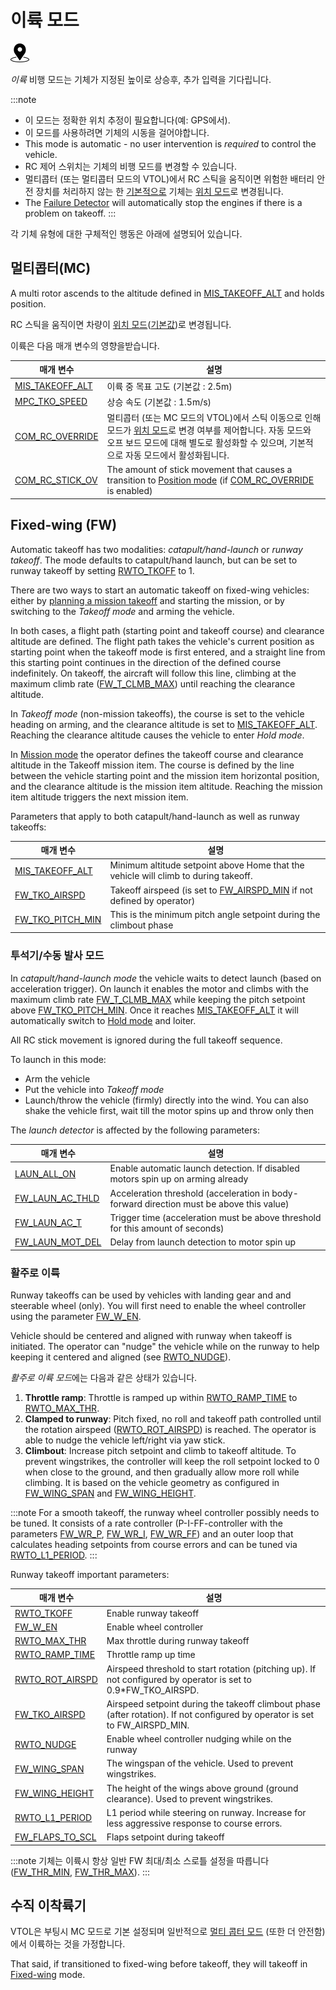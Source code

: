 # 이륙 모드

[<img src="../../assets/site/position_fixed.svg" title="위치 고정 요구(예, GPS)" width="30px" />](../getting_started/flight_modes.md#key_position_fixed)

*이륙* 비행 모드는 기체가 지정된 높이로 상승후, 추가 입력을 기다립니다.

:::note
* 이 모드는 정확한 위치 추정이 필요합니다(예: GPS에서).
* 이 모드를 사용하려면 기체의 시동을 걸어야합니다.
* This mode is automatic - no user intervention is *required* to control the vehicle.
* RC 제어 스위치는 기체의 비행 모드를 변경할 수 있습니다.
* 멀티콥터 (또는 멀티콥터 모드의 VTOL)에서 RC 스틱을 움직이면 위험한 배터리 안전 장치를 처리하지 않는 한 [기본적으로](#COM_RC_OVERRIDE) 기체는 [위치 모드](../flight_modes/position_mc.md)로 변경됩니다.
* The [Failure Detector](../config/safety.md#failure-detector) will automatically stop the engines if there is a problem on takeoff. :::

각 기체 유형에 대한 구체적인 행동은 아래에 설명되어 있습니다.

## 멀티콥터(MC)

A multi rotor ascends to the altitude defined in [MIS_TAKEOFF_ALT](../advanced_config/parameter_reference.md#MIS_TAKEOFF_ALT) and holds position.

RC 스틱을 움직이면 차량이 [위치 모드](../flight_modes/position_mc.md)([기본값](#COM_RC_OVERRIDE))로 변경됩니다.

이륙은 다음 매개 변수의 영향을받습니다.

| 매개 변수                                                                                                            | 설명                                                                                                                                                             |
| ---------------------------------------------------------------------------------------------------------------- | -------------------------------------------------------------------------------------------------------------------------------------------------------------- |
| <span id="MIS_TAKEOFF_ALT"></span>[MIS_TAKEOFF_ALT](../advanced_config/parameter_reference.md#MIS_TAKEOFF_ALT) | 이륙 중 목표 고도 (기본값 : 2.5m)                                                                                                                                        |
| <span id="MPC_TKO_SPEED"></span>[MPC_TKO_SPEED](../advanced_config/parameter_reference.md#MPC_TKO_SPEED)       | 상승 속도 (기본값 : 1.5m/s)                                                                                                                                           |
| <span id="COM_RC_OVERRIDE"></span>[COM_RC_OVERRIDE](../advanced_config/parameter_reference.md#COM_RC_OVERRIDE) | 멀티콥터 (또는 MC 모드의 VTOL)에서 스틱 이동으로 인해 모드가 [위치 모드](../flight_modes/position_mc.md)로 변경 여부를 제어합니다. 자동 모드와 오프 보드 모드에 대해 별도로 활성화할 수 있으며, 기본적으로 자동 모드에서 활성화됩니다.        |
| <span id="COM_RC_STICK_OV"></span>[COM_RC_STICK_OV](../advanced_config/parameter_reference.md#COM_RC_STICK_OV) | The amount of stick movement that causes a transition to [Position mode](../flight_modes/position_mc.md) (if [COM_RC_OVERRIDE](#COM_RC_OVERRIDE) is enabled) |

<a id="fixed_wing"></a>

## Fixed-wing (FW)

Automatic takeoff has two modalities: *catapult/hand-launch* or *runway takeoff*. The mode defaults to catapult/hand launch, but can be set to runway takeoff by setting [RWTO_TKOFF](#RWTO_TKOFF) to 1.

There are two ways to start an automatic takeoff on fixed-wing vehicles: either by [planning a mission takeoff](../flight_modes/mission.md#fw-takeoff) and starting the mission, or by switching to the _Takeoff mode_ and arming the vehicle.

In both cases, a flight path (starting point and takeoff course) and clearance altitude are defined. The flight path takes the vehicle's current position as starting point when the takeoff mode is first entered, and a straight line from this starting point continues in the direction of the defined course indefinitely. On takeoff, the aircraft will follow this line, climbing at the maximum climb rate ([FW_T_CLMB_MAX](../advanced_config/parameter_reference.md#FW_T_CLMB_MAX)) until reaching the clearance altitude.

In _Takeoff mode_ (non-mission takeoffs), the course is set to the vehicle heading on arming, and the clearance altitude is set to [MIS_TAKEOFF_ALT](#MIS_TAKEOFF_ALT). Reaching the clearance altitude causes the vehicle to enter _Hold mode_.

In [Mission mode](../flight_modes/mission.md) the operator defines the takeoff course and clearance altitude in the Takeoff mission item. The course is defined by the line between the vehicle starting point and the mission item horizontal position, and the clearance altitude is the mission item altitude. Reaching the mission item altitude triggers the next mission item.


Parameters that apply to both catapult/hand-launch as well as runway takeoffs:

| 매개 변수                                                                                                               | 설명                                                                                                                                 |
| ------------------------------------------------------------------------------------------------------------------- | ---------------------------------------------------------------------------------------------------------------------------------- |
| <span id="MIS_TAKEOFF_ALT"></span>[MIS_TAKEOFF_ALT](../advanced_config/parameter_reference.md#MIS_TAKEOFF_ALT)    | Minimum altitude setpoint above Home that the vehicle will climb to during takeoff.                                                |
| <span id="FW_TKO_AIRSPD"></span>[FW_TKO_AIRSPD](../advanced_config/parameter_reference.md#FW_TKO_AIRSPD)          | Takeoff airspeed (is set to [FW_AIRSPD_MIN](../advanced_config/parameter_reference.md#FW_AIRSPD_MIN) if not defined by operator) |
| <span id="FW_TKO_PITCH_MIN"></span>[FW_TKO_PITCH_MIN](../advanced_config/parameter_reference.md#FW_TKO_PITCH_MIN) | This is the minimum pitch angle setpoint during the climbout phase                                                                 |


<span id="hand_launch"></span>
### 투석기/수동 발사 모드

In *catapult/hand-launch mode* the vehicle waits to detect launch (based on acceleration trigger). On launch it enables the motor and climbs with the maximum climb rate [FW_T_CLMB_MAX](#FW_T_CLMB_MAX) while keeping the pitch setpoint above [FW_TKO_PITCH_MIN](#FW_TKO_PITCH_MIN). Once it reaches [MIS_TAKEOFF_ALT](#MIS_TAKEOFF_ALT) it will automatically switch to [Hold mode](../flight_modes/hold.md) and loiter.

All RC stick movement is ignored during the full takeoff sequence.

To launch in this mode:

- Arm the vehicle
- Put the vehicle into *Takeoff mode*
- Launch/throw the vehicle (firmly) directly into the wind. You can also shake the vehicle first, wait till the motor spins up and throw only then

The _launch detector_ is affected by the following parameters:

| 매개 변수                                                                                                            | 설명                                                                                       |
| ---------------------------------------------------------------------------------------------------------------- | ---------------------------------------------------------------------------------------- |
| <span id="LAUN_ALL_ON"></span>[LAUN_ALL_ON](../advanced_config/parameter_reference.md#LAUN_ALL_ON)             | Enable automatic launch detection. If disabled motors spin up on arming already          |
| <span id="FW_LAUN_AC_THLD"></span>[FW_LAUN_AC_THLD](../advanced_config/parameter_reference.md#FW_LAUN_AC_THLD) | Acceleration threshold (acceleration in body-forward direction must be above this value) |
| <span id="FW_LAUN_AC_T"></span>[FW_LAUN_AC_T](../advanced_config/parameter_reference.md#FW_LAUN_AC_T)          | Trigger time (acceleration must be above threshold for this amount of seconds)           |
| <span id="FW_LAUN_MOT_DEL"></span>[FW_LAUN_MOT_DEL](../advanced_config/parameter_reference.md#FW_LAUN_MOT_DEL) | Delay from launch detection to motor spin up                                             |


<span id="runway_launch"></span>
### 활주로 이륙

Runway takeoffs can be used by vehicles with landing gear and and steerable wheel (only). You will first need to enable the wheel controller using the parameter [FW_W_EN](#FW_W_EN).


Vehicle should be centered and aligned with runway when takeoff is initiated. The operator can "nudge" the vehicle while on the runway to help keeping it centered and aligned (see [RWTO_NUDGE](../advanced_config/parameter_reference.md#RWTO_NUDGE)).


*활주로 이륙 모드*에는 다음과 같은 상태가 있습니다.
1. **Throttle ramp**: Throttle is ramped up within [RWTO_RAMP_TIME](../advanced_config/parameter_reference.md#RWTO_RAMP_TIME) to [RWTO_MAX_THR](../advanced_config/parameter_reference.md#RWTO_MAX_THR).
2. **Clamped to runway**: Pitch fixed, no roll and takeoff path controlled until the rotation airspeed ([RWTO_ROT_AIRSPD](../advanced_config/parameter_reference.md#RWTO_ROT_AIRSPD)) is reached. The operator is able to nudge the vehicle left/right via yaw stick.
3. **Climbout**: Increase pitch setpoint and climb to takeoff altitude. To prevent wingstrikes, the controller will keep the roll setpoint locked to 0 when close to the ground, and then gradually allow more roll while climbing. It is based on the vehicle geometry as configured in [FW_WING_SPAN](#FW_WING_SPAN) and [FW_WING_HEIGHT](#FW_WING_HEIGHT).

:::note
For a smooth takeoff, the runway wheel controller possibly needs to be tuned. It consists of a rate controller (P-I-FF-controller with the parameters [FW_WR_P](../advanced_config/parameter_reference.md#FW_WR_P), [FW_WR_I](../advanced_config/parameter_reference.md#FW_WR_I), [FW_WR_FF](../advanced_config/parameter_reference.md#FW_WR_FF)) and an outer loop that calculates heading setpoints from course errors and can be tuned via [RWTO_L1_PERIOD](#RWTO_L1_PERIOD). :::

Runway takeoff important parameters:

| 매개 변수                                                                                                            | 설명                                                                                                                             |
| ---------------------------------------------------------------------------------------------------------------- | ------------------------------------------------------------------------------------------------------------------------------ |
| <span id="RWTO_TKOFF"></span>[RWTO_TKOFF](../advanced_config/parameter_reference.md#RWTO_TKOFF)                  | Enable runway takeoff                                                                                                          |
| <span id="FW_W_EN"></span>[FW_W_EN](../advanced_config/parameter_reference.md#FW_W_EN)                         | Enable wheel controller                                                                                                        |
| <span id="RWTO_MAX_THR"></span>[RWTO_MAX_THR](../advanced_config/parameter_reference.md#RWTO_MAX_THR)          | Max throttle during runway takeoff                                                                                             |
| <span id="RWTO_RAMP_TIME"></span>[RWTO_RAMP_TIME](../advanced_config/parameter_reference.md#RWTO_RAMP_TIME)    | Throttle ramp up time                                                                                                          |
| <span id="RWTO_ROT_AIRSPD"></span>[RWTO_ROT_AIRSPD](../advanced_config/parameter_reference.md#RWTO_ROT_AIRSPD) | Airspeed threshold to start rotation (pitching up). If not configured by operator is set to 0.9*FW_TKO_AIRSPD.               |
| <span id="FW_TKO_AIRSPD"></span>[FW_TKO_AIRSPD](../advanced_config/parameter_reference.md#FW_TKO_AIRSPD)       | Airspeed setpoint during the takeoff climbout phase (after rotation). If not configured by operator is set to FW_AIRSPD_MIN. |
| <span id="RWTO_NUDGE"></span>[RWTO_NUDGE](../advanced_config/parameter_reference.md#RWTO_NUDGE)                  | Enable wheel controller nudging while on the runway                                                                            |
| <span id="FW_WING_SPAN"></span>[FW_WING_SPAN](../advanced_config/parameter_reference.md#FW_WING_SPAN)          | The wingspan of the vehicle. Used to prevent wingstrikes.                                                                      |
| <span id="FW_WING_HEIGHT"></span>[FW_WING_HEIGHT](../advanced_config/parameter_reference.md#FW_WING_HEIGHT)    | The height of the wings above ground (ground clearance). Used to prevent wingstrikes.                                          |
| <span id="RWTO_L1_PERIOD"></span>[RWTO_L1_PERIOD](../advanced_config/parameter_reference.md#RWTO_L1_PERIOD)    | L1 period while steering on runway. Increase for less aggressive response to course errors.                                    |
| <span id="FW_FLAPS_TO_SCL"></span>[FW_FLAPS_TO_SCL](../advanced_config/parameter_reference.md#FW_FLAPS_TO_SCL) | Flaps setpoint during takeoff                                                                                                  |


:::note
기체는 이륙시 항상 일반 FW 최대/최소 스로틀 설정을 따릅니다 ([FW_THR_MIN](../advanced_config/parameter_reference.md#FW_THR_MIN), [FW_THR_MAX](../advanced_config/parameter_reference.md#FW_THR_MAX)). :::

## 수직 이착륙기

VTOL은 부팅시 MC 모드로 기본 설정되며 일반적으로 [멀티 콥터 모드](#multi-copter-mc) (또한 더 안전함)에서 이륙하는 것을 가정합니다.

That said, if transitioned to fixed-wing before takeoff, they will takeoff in [Fixed-wing](#fixed_wing) mode.

<!-- this maps to AUTO_TAKEOFF in dev -->

